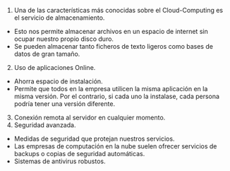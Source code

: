 1. Una de las características más conocidas sobre el Cloud-Computing es el servicio de almacenamiento.
 - Esto nos permite almacenar archivos en un espacio de internet sin ocupar nuestro propio disco duro.
  - Se pueden almacenar tanto ficheros de texto ligeros como bases de datos de gran tamaño.
2. Uso de aplicaciones Online.
  - Ahorra espacio de instalación.
  - Permite que todos en la empresa utilicen la misma aplicación en la misma versión. Por el contrario, si cada uno la instalase, cada persona podría tener una versión diferente.
3. Conexión remota al servidor en cualquier momento.
4. Seguridad avanzada.
  - Medidas de seguridad que protejan nuestros servicios.
  - Las empresas de computación en la nube suelen ofrecer servicios de backups o copias de seguridad automáticas.
  - Sistemas de antivirus robustos.

